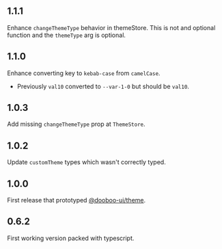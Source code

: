 ## 1.1.1

Enhance `changeThemeType` behavior in themeStore. This is not and optional function and the `themeType` arg is optional.

## 1.1.0

Enhance converting key to `kebab-case` from `camelCase`.
- Previously `val10` converted to `--var-1-0` but should be `val10`.

## 1.0.3

Add missing `changeThemeType` prop at `ThemeStore`.

## 1.0.2

Update `customTheme` types which wasn't correctly typed.

## 1.0.0

First release that prototyped [@dooboo-ui/theme](https://www.npmjs.com/package/@dooboo-ui/theme).

## 0.6.2

First working version packed with typescript.